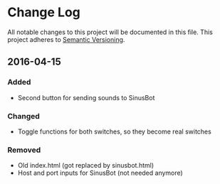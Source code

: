 # Change Log
All notable changes to this project will be documented in this file.
This project adheres to [Semantic Versioning](http://semver.org/).

## 2016-04-15
### Added
- Second button for sending sounds to SinusBot
### Changed
- Toggle functions for both switches, so they become real switches
### Removed
- Old index.html (got replaced by sinusbot.html)
- Host and port inputs for SinusBot (not needed anymore)
